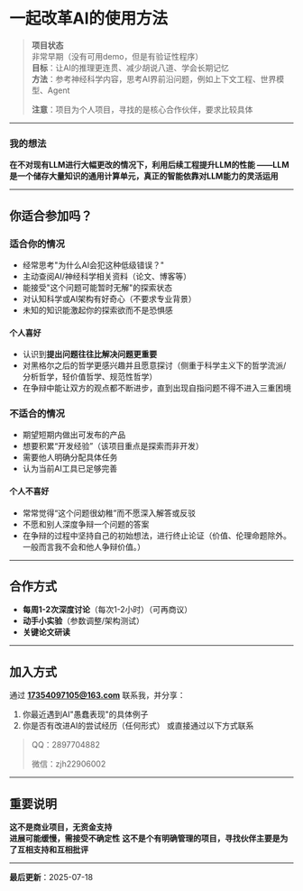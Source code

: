# 一起改革AI的使用方法

> **项目状态**  
> 非常早期（没有可用demo，但是有验证性程序）  
> **目标**：让AI的推理更连贯、减少胡说八道、学会长期记忆  
> **方法**：参考神经科学内容，思考AI界前沿问题，例如上下文工程、世界模型、Agent
>
> **注意**：项目为个人项目，寻找的是核心合作伙伴，要求比较具体

---
### 我的想法

**在不对现有LLM进行大幅更改的情况下，利用后续工程提升LLM的性能
——LLM是一个储存大量知识的通用计算单元，真正的智能依靠对LLM能力的灵活运用**

---

## 你适合参加吗？

###  适合你的情况
- 经常思考"为什么AI会犯这种低级错误？"
- 主动查阅AI/神经科学相关资料（论文、博客等）
- 能接受"这个问题可能暂时无解"的探索状态
- 对认知科学或AI架构有好奇心（不要求专业背景）
- 未知的知识能激起你的探索欲而不是恐惧感
#### 个人喜好
- 认识到**提出问题往往比解决问题更重要**
- 对黑格尔之后的哲学更感兴趣并且愿意探讨（侧重于科学主义下的哲学流派/分析哲学，轻价值哲学、规范性哲学）
- 在争辩中能让双方的观点都不断进步，直到出现自指问题不得不进入三重困境

###  不适合的情况
- 期望短期内做出可发布的产品
- 想要积累“开发经验”（该项目重点是探索而非开发）
- 需要他人明确分配具体任务
- 认为当前AI工具已足够完善

#### 个人不喜好
- 常常觉得“这个问题很幼稚”而不愿深入解答或反驳
- 不愿和别人深度争辩一个问题的答案
- 在争辩的过程中坚持自己的初始想法，进行终止论证（价值、伦理命题除外。一般而言我不会和他人争辩价值。）

---

## 合作方式
- **每周1-2次深度讨论**（每次1-2小时）（可再商议）
- **动手小实验**（参数调整/架构测试）
- **关键论文研读**

---

## 加入方式
通过 **[17354097105@163.com](mailto:17354097105@163.com)** 联系我，并分享：
1. 你最近遇到AI"愚蠢表现"的具体例子
2. 你是否有改进AI的尝试经历（任何形式）
或直接通过以下方式联系
> QQ：2897704882
> 
> 微信：zjh22906002

---

## 重要说明
**这不是商业项目，无资金支持**  
**进展可能缓慢，需接受不确定性**
**这不是个有明确管理的项目，寻找伙伴主要是为了互相支持和互相批评**

---
**最后更新**：2025-07-18
